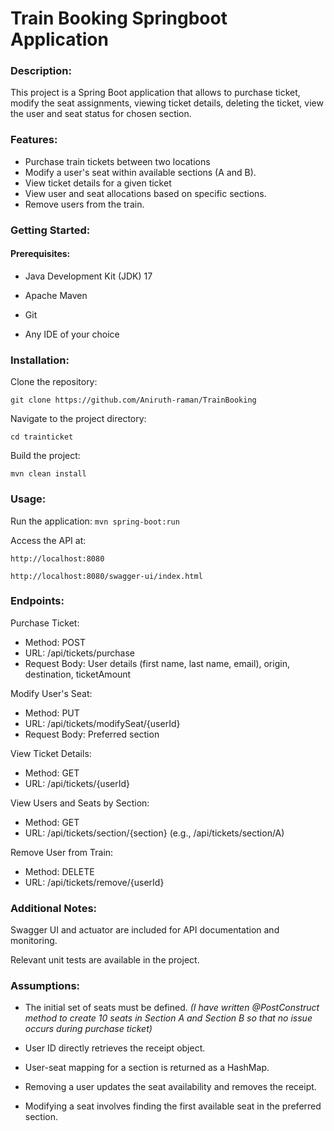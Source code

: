 # Train Booking Springboot Application

### Description:

This project is a Spring Boot application that allows to purchase ticket, modify the seat assignments, viewing ticket details, deleting the ticket, view the user and seat status for chosen section.

### Features:

- Purchase train tickets between two locations
- Modify a user's seat within available sections (A and B).
- View ticket details for a given ticket
- View user and seat allocations based on specific sections.
- Remove users from the train.

### Getting Started:

#### Prerequisites:

- Java Development Kit (JDK) 17

- Apache Maven

- Git

- Any IDE of your choice

### Installation:

Clone the repository:

```git clone https://github.com/Aniruth-raman/TrainBooking```

Navigate to the project directory: 

```cd trainticket```

Build the project: 

```mvn clean install```

### Usage:

Run the application: 
```mvn spring-boot:run```

Access the API at: 

```http://localhost:8080```

```http://localhost:8080/swagger-ui/index.html```

### Endpoints:

Purchase Ticket:
- Method: POST
- URL: /api/tickets/purchase
- Request Body: User details (first name, last name, email), origin, destination, ticketAmount

Modify User's Seat:
- Method: PUT
- URL: /api/tickets/modifySeat/{userId}
- Request Body: Preferred section

View Ticket Details:
- Method: GET
- URL: /api/tickets/{userId}

View Users and Seats by Section:
- Method: GET
- URL: /api/tickets/section/{section} (e.g., /api/tickets/section/A)

Remove User from Train:
- Method: DELETE
- URL: /api/tickets/remove/{userId}

### Additional Notes:
Swagger UI and actuator are included for API documentation and monitoring.

Relevant unit tests are available in the project.

### Assumptions:
- The initial set of seats must be defined. 
_(I have written @PostConstruct method to create 10 seats in Section A and Section B so that no issue occurs during purchase ticket)_ 

- User ID directly retrieves the receipt object.

- User-seat mapping for a section is returned as a HashMap.

- Removing a user updates the seat availability and removes the receipt.

- Modifying a seat involves finding the first available seat in the preferred section.